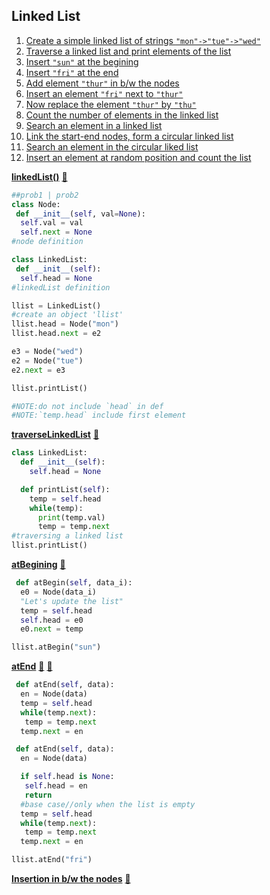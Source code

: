 ## Linked List

1. [Create a simple linked list of strings `"mon"->"tue"->"wed"`](#1)
2. [Traverse a linked list and print elements of the list](#2)
3. [Insert `"sun"` at the begining](#3)
4. [Insert `"fri"` at the end](#4)
3. [Add element `"thur"` in b/w the nodes]()
4. [Insert an element `"fri"` next to `"thur"`]()
5. [Now replace the element `"thur"` by `"thu"`]()
6. [Count the number of elements in the linked list]()
7. [Search an element in a linked list]()
5. [Link the start-end nodes, form a circular linked list]()
6. [Search an element in the circular liked list]()
7. [Insert an element at random position and count the list]()

[**linkedList()**](#1) [:file_folder:](../dataStr/linkedList_a.py)
<a name="1"></a>
```python
##prob1 | prob2
class Node:
 def __init__(self, val=None):
  self.val = val
  self.next = None
#node definition

class LinkedList:
 def __init__(self):
  self.head = None
#linkedList definition

llist = LinkedList()
#create an object 'llist'
llist.head = Node("mon")
llist.head.next = e2

e3 = Node("wed")
e2 = Node("tue")
e2.next = e3

llist.printList()

#NOTE:do not include `head` in def
#NOTE:`temp.head` include first element
```

[**traverseLinkedList**](#2) [:file_folder:](../dataStr/linkedList_b.py)
```python
class LinkedList:
  def __init__(self):
    self.head = None

  def printList(self):
    temp = self.head
    while(temp):
      print(temp.val)
      temp = temp.next
#traversing a linked list
llist.printList()
```

[**atBegining**](#3) [:file_folder:](../dataStr/linkedList_c.py)
```python
 def atBegin(self, data_i):
  e0 = Node(data_i)
  "Let's update the list"
  temp = self.head
  self.head = e0
  e0.next = temp
```
```python
llist.atBegin("sun")
```

[**atEnd**](#4) [:file_folder:](../dataStr/linkedList_d.py) [:file_folder:](../dataStr/linkedList_e.py)
```python
 def atEnd(self, data):
  en = Node(data)
  temp = self.head
  while(temp.next):
   temp = temp.next
  temp.next = en
```

```python
 def atEnd(self, data):
  en = Node(data)

  if self.head is None:
   self.head = en
   return
  #base case//only when the list is empty
  temp = self.head
  while(temp.next):
   temp = temp.next
  temp.next = en
```

```python
llist.atEnd("fri")
```

[**Insertion in b/w the nodes**](#5) [:file_folder:](../dataStr/linkedList_f.py)

